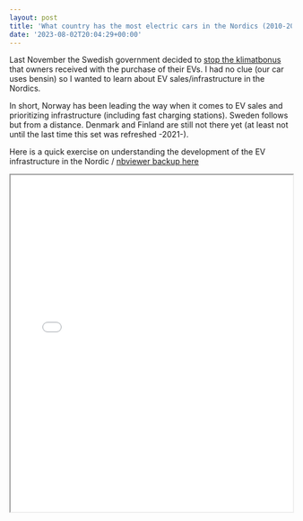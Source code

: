 ```yaml
---
layout: post
title: 'What country has the most electric cars in the Nordics (2010-2021)?'
date: '2023-08-02T20:04:29+00:00'
---
```


Last November the Swedish government decided to [stop the klimatbonus](https://www.svt.se/nyheter/regeringen-slopar-klimatbonus-for-elbilar) that owners received with the purchase of their EVs. I had no clue (our car uses bensin) so I wanted to learn about EV sales/infrastructure in the Nordics.

In short, Norway has been leading the way when it comes to EV sales and prioritizing infrastructure (including fast charging stations). Sweden follows but from a distance. Denmark and Finland are still not there yet (at least not until the last time this set was refreshed -2021-).

Here is a quick exercise on understanding the development of the EV infrastructure in the Nordic / [nbviewer backup here](https://nbviewer.org/github/cardoesnumbers/cardoesnumbers.github.io/blob/main/assets/notebooks/IEA.ipynb)


<iframe src="/assets/notebooks/IEA.html" width="100%" height="600px"></iframe>


